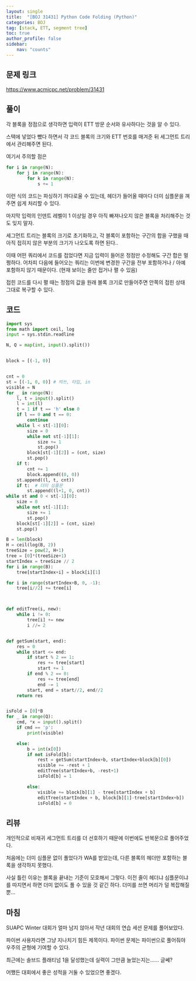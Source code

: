 ```yaml
---
layout: single
title:  "[BOJ 31431] Python Code Folding (Python)"
categories: BOJ
tag: [stack, ETT, segment tree]
toc: true
author_profile: false
sidebar:
    nav: "counts"
---
```

## 문제 링크
<https://www.acmicpc.net/problem/31431>

## 풀이
각 블록을 정점으로 생각하면 입력이 ETT 방문 순서와 유사하다는 것을 알 수 있다.

스택에 넣었다 뺐다 하면서 각 코드 블록의 크기와 ETT 번호를 매겨준 뒤 세그먼트 트리에서 관리해주면 된다.

여기서 주의할 점은 
```python
for i in range(N):
    for j in range(N):
        for k in range(N):
            s += 1
```
이런 식의 코드는 파싱하기 까다로울 수 있는데, 헤더가 들어올 때마다 더미 심플문을 껴주면 쉽게 처리할 수 있다.

마지막 입력의 인덴트 레벨이 1 이상일 경우 아직 빠져나오지 않은 블록을 처리해주는 것도 잊지 말자.

세그먼트 트리는 블록의 크기로 초기화하고, 각 블록이 포함하는 구간의 합을 구했을 때 아직 접히지 않은 부분의 크기가 나오도록 하면 된다..

이때 어떤 쿼리에서 코드를 접었다면 지금 입력이 들어온 정점만 수정해도 구간 합은 멀쩡하다. 어차피 다음에 들어오는 쿼리는 이번에 변경한 구간을 전부 포함하거나 / 아예 포함하지 않기 때문이다. (현재 보이는 줄만 접거나 펼 수 있음)

접힌 코드를 다시 펼 때는 정점의 값을 원래 블록 크기로 만들어주면 안쪽의 접힌 상태 그대로 복구할 수 있다.

## 코드
```python
import sys
from math import ceil, log
input = sys.stdin.readline

N, Q = map(int, input().split())


block = [(-1, 0)]


cnt = 0
st = [(-1, 0, 0)] # 띄쓰, 타입, in
visible = N
for _ in range(N):
    l, t = input().split()
    l = int(l)
    t = 1 if t == 'h' else 0
    if l == 0 and t == 0:
        continue
    while l < st[-1][0]:
        size = 0
        while not st[-1][1]:
            size += 1
            st.pop()
        block[st[-1][2]] = (cnt, size)
        st.pop()
    if t:
        cnt += 1
        block.append((0, 0))
    st.append((l, t, cnt))
    if t:  # 더미 심플문
        st.append((l+1, 0, cnt))
while st and 0 < st[-1][0]:
    size = 0
    while not st[-1][1]:
        size += 1
        st.pop()
    block[st[-1][2]] = (cnt, size)
    st.pop()

B = len(block)
H = ceil(log(B, 2))
treeSize = pow(2, H+1)
tree = [0]*(treeSize+1)
startIndex = treeSize // 2
for i in range(B):
    tree[startIndex+i] = block[i][1]

for i in range(startIndex+B, 0, -1):
    tree[i//2] += tree[i]



def editTree(i, new):
    while i != 0:
        tree[i] += new
        i //= 2


def getSum(start, end):
    res = 0
    while start <= end:
        if start % 2 == 1:
            res += tree[start]
            start += 1
        if end % 2 == 0:
            res += tree[end]
            end -= 1
        start, end = start//2, end//2
    return res


isFold = [0]*B
for _ in range(Q):
    cmd, *x = input().split()
    if cmd == 'p':
        print(visible)

    else:
        b = int(x[0])
        if not isFold[b]:
            rest = getSum(startIndex+b, startIndex+block[b][0])
            visible += -rest + 1
            editTree(startIndex+b, -rest+1)
            isFold[b] = 1

        else:
            visible += block[b][1] - tree[startIndex + b]
            editTree(startIndex + b, block[b][1]-tree[startIndex+b])
            isFold[b] = 0


```
## 리뷰

개인적으로 비재귀 세그먼트 트리를 더 선호하기 때문에 이번에도 반복문으로 풀어주었다.

처음에는 더미 심플문 없이 풀었다가 WA를 받았는데, 다른 블록의 헤더만 포함하는 블록을 생각하지 못했다.

사실 틀린 이유는 블록을 끝내는 기준이 모호해서 그렇다. 이전 줄이 헤더냐 심플문이냐를 따지면서 하면 더미 없이도 풀 수 있을 것 같긴 하다. 더미를 쓰면 머리가 덜 복잡해질 뿐...

## 마침

SUAPC Winter 대회가 얼마 남지 않아서 작년 대회의 연습 세션 문제를 풀어보았다.

파이썬 사용자라면 그냥 지나치기 힘든 제목이다. 파이썬 문제는 파이썬으로 풀어줘야 우주의 균형에 기여할 수 있다.

최근에는 솔브드 플래티넘 1을 달성했는데 실력이 그만큼 늘었는지는...... 글쎄?

어쨌든 대회에서 좋은 성적을 거둘 수 있었으면 좋겠다.
